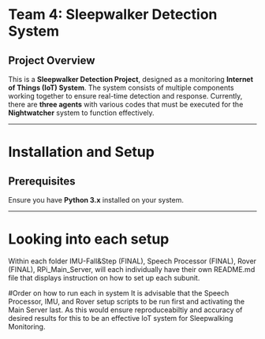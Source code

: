# Team 4: Sleepwalker Detection System

## Project Overview
This is a **Sleepwalker Detection Project**, designed as a monitoring **Internet of Things (IoT) System**. The system consists of multiple components working together to ensure real-time detection and response. Currently, there are **three agents** with various codes that must be executed for the **Nightwatcher** system to function effectively.

---

# Installation and Setup

## Prerequisites
Ensure you have **Python 3.x** installed on your system.

---

# Looking into each setup

Within each folder IMU-Fall&Step (FINAL), Speech Processor (FINAL), Rover (FINAL), RPi_Main_Server, will each individually have their own README.md file that displays instruction on how to set up each subunit.



#Order on how to run each in system
It is advisable that the Speech Processor, IMU, and Rover setup scripts to be run first and activating the Main Server last. As this would ensure reproduceabiltiy and accuracy of desired results for this to be an effective IoT system for Sleepwalking Monitoring.
